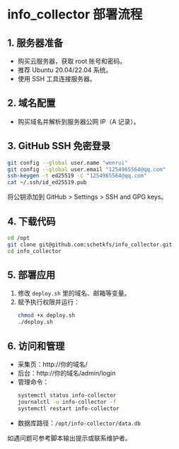 # info_collector 部署流程

## 1. 服务器准备
- 购买云服务器，获取 root 账号和密码。
- 推荐 Ubuntu 20.04/22.04 系统。
- 使用 SSH 工具连接服务器。

## 2. 域名配置
- 购买域名并解析到服务器公网 IP（A 记录）。

## 3. GitHub SSH 免密登录
```bash
git config --global user.name "wenrui"
git config --global user.email "1254965564@qq.com"
ssh-keygen -t ed25519 -C "1254965564@qq.com"
cat ~/.ssh/id_ed25519.pub
```
将公钥添加到 GitHub > Settings > SSH and GPG keys。

## 4. 下载代码
```bash
cd /opt
git clone git@github.com:schetkfs/info_collector.git
cd info_collector
```

## 5. 部署应用
1. 修改 `deploy.sh` 里的域名、邮箱等变量。
2. 赋予执行权限并运行：
	```bash
	chmod +x deploy.sh
	./deploy.sh
	```

## 6. 访问和管理
- 采集页：http://你的域名/
- 后台：http://你的域名/admin/login
- 管理命令：
  ```bash
  systemctl status info-collector
  journalctl -u info-collector -f
  systemctl restart info-collector
  ```
- 数据库路径：`/opt/info-collector/data.db`

如遇问题可参考脚本输出提示或联系维护者。
